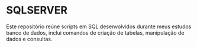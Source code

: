# SQLSERVER
Este repositório reúne scripts em SQL desenvolvidos durante meus estudos banco de dados, inclui comandos de criação de tabelas, manipulação de dados e consultas.
